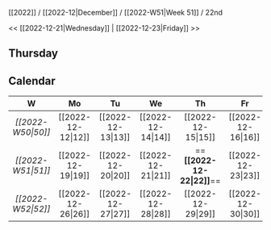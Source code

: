 [[2022]] / [[2022-12|December]] / [[2022-W51|Week 51]] / 22nd

<< [[2022-12-21|Wednesday]] |  [[2022-12-23|Friday]]   >>︎

## Thursday

## Calendar
| W  | Mo | Tu | We | Th | Fr | Sa | Su |
|:--:|:--:|:--:|:--:|:--:|:--:|:--:|:--:|
| *[[2022-W50\|50]]* | [[2022-12-12\|12]] | [[2022-12-13\|13]] | [[2022-12-14\|14]] | [[2022-12-15\|15]] | [[2022-12-16\|16]] | [[2022-12-17\|17]] | [[2022-12-18\|18]] |
| *[[2022-W51\|51]]* | [[2022-12-19\|19]] | [[2022-12-20\|20]] | [[2022-12-21\|21]] | ==**[[2022-12-22\|22]]**== | [[2022-12-23\|23]] | [[2022-12-24\|24]] | [[2022-12-25\|25]] |
| *[[2022-W52\|52]]* | [[2022-12-26\|26]] | [[2022-12-27\|27]] | [[2022-12-28\|28]] | [[2022-12-29\|29]] | [[2022-12-30\|30]] | [[2022-12-31\|31]] | [[2023-01-01\|1]]  |

